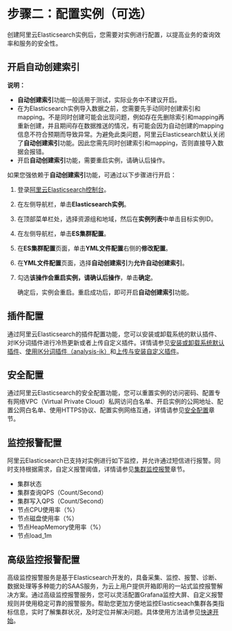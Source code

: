 # 步骤二：配置实例（可选）

创建阿里云Elasticsearch实例后，您需要对实例进行配置，以提高业务的查询效率和服务的安全性。

## 开启自动创建索引

**说明：**

-   **自动创建索引**功能一般适用于测试，实际业务中不建议开启。
-   在为Elasticsearch实例导入数据之前，您需要先手动同时创建索引和mapping。不是同时创建可能会出现问题，例如存在先删除索引和mapping再重新创建，并且期间存在数据推送的情况，有可能会因为自动创建的mapping信息不符合预期而导致异常。为避免此类问题，阿里云Elasticsearch默认关闭了**自动创建索引**功能。因此您需先同时创建索引和mapping，否则直接导入数据会报错。
-   开启**自动创建索引**功能，需要重启实例，请确认后操作。

如果您强依赖于**自动创建索引**功能，可通过以下步骤进行开启：

1.  登录[阿里云Elasticsearch控制台](https://elasticsearch.console.aliyun.com/#/home)。

2.  在左侧导航栏，单击**Elasticsearch实例**。

3.  在顶部菜单栏处，选择资源组和地域，然后在**实例列表**中单击目标实例ID。

4.  在左侧导航栏，单击**ES集群配置**。

5.  在**ES集群配置**页面，单击**YML文件配置**右侧的**修改配置**。

6.  在**YML文件配置**页面，选择**自动创建索引**为**允许自动创建索引**。

7.  勾选**该操作会重启实例，请确认后操作**，单击**确定**。

    确定后，实例会重启。重启成功后，即可开启**自动创建索引**功能。


## 插件配置

通过阿里云Elasticsearch的插件配置功能，您可以安装或卸载系统的默认插件、对IK分词插件进行冷热更新或者上传自定义插件。详情请参见[安装或卸载系统默认插件](/cn.zh-CN/ES实例/插件配置/系统默认插件/安装或卸载系统默认插件.md)、[使用IK分词插件（analysis-ik）](/cn.zh-CN/ES实例/插件配置/系统默认插件/使用IK分词插件（analysis-ik）.md)和[上传与安装自定义插件](/cn.zh-CN/ES实例/插件配置/上传与安装自定义插件.md)。

## 安全配置

通过阿里云Elasticsearch的安全配置功能，您可以重置实例的访问密码、配置专有网络VPC（Virtual Private Cloud）私网访问白名单、开启实例的公网地址、配置公网白名单、使用HTTPS协议、配置实例网络互通，详情请参见[安全配置](/cn.zh-CN/ES实例/安全配置/配置ES公网或私网访问白名单.md)章节。

## 监控报警配置

阿里云Elasticsearch已支持对实例进行如下监控，并允许通过短信进行报警。同时支持根据需求，自定义报警阈值，详情请参见[集群监控报警](/cn.zh-CN/ES实例/集群监控报警/配置云监控报警.md)章节。

-   集群状态
-   集群查询QPS（Count/Second）
-   集群写入QPS（Count/Second）
-   节点CPU使用率（%）
-   节点磁盘使用率（%）
-   节点HeapMemory使用率（%）
-   节点load\_1m

## 高级监控报警配置

高级监控报警服务是基于Elasticsearch开发的，具备采集、监控、报警、诊断、数据处理等多种能力的SAAS服务，为云上用户提供开箱即用的一站式监控报警解决方案。通过高级监控报警服务，您可以灵活配置Grafana监控大屏、自定义报警规则并使用稳定可靠的报警服务。帮助您更加方便地监控Elasticseach集群各类指标信息，实时了解集群状况，及时定位并解决问题。具体使用方法请参见[快速开始](/cn.zh-CN/高级监控报警/快速开始.md)。

